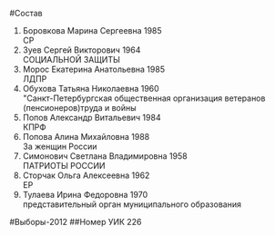 #Состав
1. Боровкова Марина Сергеевна 1985   
    СР
2. Зуев Сергей Викторович 1964   
    СОЦИАЛЬНОЙ ЗАЩИТЫ
3. Морос Екатерина Анатольевна 1985   
    ЛДПР
4. Обухова Татьяна Николаевна 1960   
    "Санкт-Петербургская общественная организация ветеранов (пенсионеров)труда и войны
5. Попов Александр Витальевич 1984   
    КПРФ
6. Попова Алина Михайловна 1988   
    За женщин России
7. Симонович Светлана Владимировна 1958   
    ПАТРИОТЫ РОССИИ
8. Сторчак Ольга Алексеевна 1962   
    ЕР
9. Тулаева Ирина Федоровна 1970   
    представительный орган муниципального образования

#Выборы-2012
##Номер УИК
226